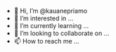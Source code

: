 - 👋 Hi, I’m @kauanepriamo
- 👀 I’m interested in ...
- 🌱 I’m currently learning ...
- 💞️ I’m looking to collaborate on ...
- 📫 How to reach me ...

<!---
kauanepriamo/kauanepriamo is a ✨ special ✨ repository because its `README.md` (this file) appears on your GitHub profile.
You can click the Preview link to take a look at your changes.
--->

